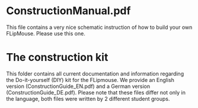 # ConstructionManual.pdf

This file contains a very nice schematic instruction of how to build your own FLipMouse. Please use this one.

# The construction kit

This folder contains all current documentation and information regarding the Do-it-yourself (DIY) kit for the FLipmouse. We provide an English version (ConstructionGuide_EN.pdf) and a German version (ConstructionGuide_DE.pdf). Please note that these files differ not only in the language, both files were written by 2 different student groups.

